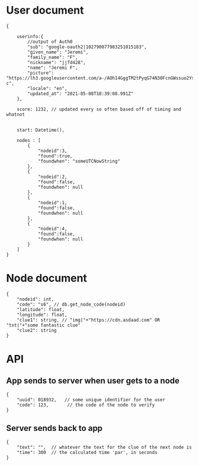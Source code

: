 # User document

    {

        userinfo:{
            //output of Auth0
            "sub": "google-oauth2|102790077983251015183",
            "given_name": "Jeremi",
            "family_name": "F",
            "nickname": "jjfd428",
            "name": "Jeremi F",
            "picture": "https://lh3.googleusercontent.com/a-/AOh14GggTM2tPyqG74N30FcnGWssuo2Ys6NBQsIsACQP=s96-c",
            "locale": "en",
            "updated_at": "2021-05-08T18:39:08.991Z"
        },

        score: 1232, // updated every so often based off of timing and whatnot


        start: Datetime(),
        
        nodes : [
            {
                "nodeid":3,
                "found":true,
                "foundwhen": "someUTCNowString"
            },
            {
                "nodeid":2,
                "found":false,
                "foundwhen": null
            },
            {
                "nodeid":1,
                "found":false,
                "foundwhen": null
            },
            {
                "nodeid":4,
                "found":false,
                "foundwhen": null
            }
        ]
    }


# Node document

    {
        "nodeid": int,
        "code": "s6", // db.get_node_code(nodeid)
        "latitude": float,
        "longitude": float,
        "clue1": string, // "img|"+"https://cdn.asdaad.com" OR "txt|"+"some fantastic clue"
        "clue2": string
    }


# API

## App sends to server when user gets to a node

    {
        "uuid": 018932,   // some unique identifier for the user
        "code": 123,       // the code of the node to verify
    }

## Server sends back to app 

    {
        "text": "",  // whatever the text for the clue of the next node is
        "time": 300  // the calculated time 'par', in seconds
    }